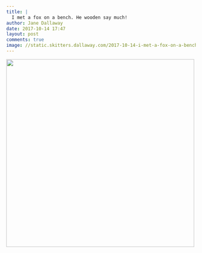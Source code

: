 ```yaml
---
title: |
  I met a fox on a bench. He wooden say much!
author: Jane Dallaway
date: 2017-10-14 17:47
layout: post
comments: true
image: //static.skitters.dallaway.com/2017-10-14-i-met-a-fox-on-a-bench--he-wooden-say-much-thumb-1-IMG-4156.JPG
---
```


<div>
        <a href="//static.skitters.dallaway.com/2017-10-14-i-met-a-fox-on-a-bench--he-wooden-say-much-fullsize-1-IMG-4156.JPG">
          <img src="//static.skitters.dallaway.com/2017-10-14-i-met-a-fox-on-a-bench--he-wooden-say-much-thumb-1-IMG-4156.JPG" width="500" height="500"/>
        </a>
      </div>


  
      